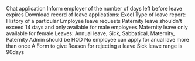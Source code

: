 Chat application
Inform employer of the number of days left before leave expires
Download record of leave applications: Excel
	Type of leave report: History of a particular Employee leave requests
Paternity leave shouldn't exceed 14 days and only available for male employees
Maternity leave only available for female
Leaves: Annual leave, Sick, Sabbatical, Maternity, Paternity
Admin should be HOD
No employee can apply for anual lave more than once
A Form to give Reason for rejecting a leave
Sick leave range is 90days
